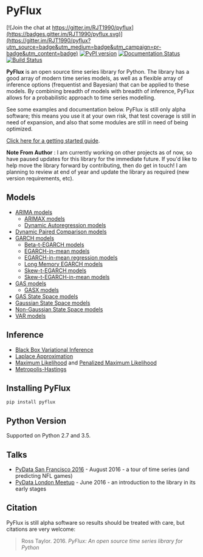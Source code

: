 # PyFlux

[![Join the chat at https://gitter.im/RJT1990/pyflux](https://badges.gitter.im/RJT1990/pyflux.svg)](https://gitter.im/RJT1990/pyflux?utm_source=badge&utm_medium=badge&utm_campaign=pr-badge&utm_content=badge)
[![PyPI version](https://badge.fury.io/py/pyflux.svg)](https://badge.fury.io/py/pyflux)
[![Documentation Status](https://readthedocs.org/projects/pyflux/badge/?version=latest)](http://pyflux.readthedocs.io/en/latest/?badge=latest)
[![Build Status](https://travis-ci.org/RJT1990/pyflux.svg?branch=master)](https://travis-ci.org/RJT1990/pyflux)

__PyFlux__ is an open source time series library for Python. The library has a good array of modern time series models, as well as a flexible array of inference options (frequentist and Bayesian) that can be applied to these models. By combining breadth of models with breadth of inference, PyFlux allows for a probabilistic approach to time series modelling.

See some examples and documentation below. PyFlux is still only alpha software; this means you use it at your own risk, that test coverage is still in need of expansion, and also that some modules are still in need of being optimized.

[Click here for a getting started guide](http://pyflux.readthedocs.io/en/latest/getting_started.html).

**Note From Author** : I am currently working on other projects as of now, so have paused updates for this library for the immediate future. If you'd like to help move the library forward by contributing, then do get in touch! I am planning to review at end of year and update the library as required (new version requirements, etc).

## Models

- [ARIMA models](http://pyflux.readthedocs.io/en/latest/arima.html)
  - [ARIMAX models](http://pyflux.readthedocs.io/en/latest/arimax.html)
  - [Dynamic Autoregression models](http://pyflux.readthedocs.io/en/latest/docs/dar.html)
- [Dynamic Paired Comparison models](http://pyflux.readthedocs.io/en/latest/gas_rank.html)
- [GARCH models](http://pyflux.readthedocs.io/en/latest/garch.html)
  - [Beta-t-EGARCH models](http://pyflux.readthedocs.io/en/latest/egarch.html)
  - [EGARCH-in-mean models](http://pyflux.readthedocs.io/en/latest/egarchm.html)
  - [EGARCH-in-mean regression models](http://pyflux.readthedocs.io/en/latest/egarchmreg.html)
  - [Long Memory EGARCH models](http://pyflux.readthedocs.io/en/latest/lmegarch.html)
  - [Skew-t-EGARCH models](http://pyflux.readthedocs.io/en/latest/segarch.html)
  - [Skew-t-EGARCH-in-mean models](http://pyflux.readthedocs.io/en/latest/segarchm.html)
- [GAS models](http://pyflux.readthedocs.io/en/latest/gas.html)
  - [GASX models](http://pyflux.readthedocs.io/en/latest/gasx.html)
- [GAS State Space models](http://pyflux.readthedocs.io/en/latest/gas_llm.html)
- [Gaussian State Space models](http://pyflux.readthedocs.io/en/latest/llm.html)
- [Non-Gaussian State Space models](http://pyflux.readthedocs.io/en/latest/nllm.html)
- [VAR models](http://pyflux.readthedocs.io/en/latest/var.html)

## Inference

- [Black Box Variational Inference](http://pyflux.readthedocs.io/en/latest/bayes.html)
- [Laplace Approximation](http://pyflux.readthedocs.io/en/latest/bayes.html)
- [Maximum Likelihood](http://pyflux.readthedocs.io/en/latest/classical.html) and [Penalized Maximum Likelihood](http://pyflux.readthedocs.io/en/latest/bayes.html)
- [Metropolis-Hastings](http://pyflux.readthedocs.io/en/latest/bayes.html)

## Installing PyFlux

```{bash}
pip install pyflux
```

## Python Version

Supported on Python 2.7 and 3.5.

## Talks

- [PyData San Francisco 2016](https://github.com/RJT1990/PyData2016-SanFrancisco) - August 2016 -  a tour of time series (and predicting NFL games)
- [PyData London Meetup](https://github.com/RJT1990/talks/blob/master/PyDataTimeSeriesTalk.ipynb) - June 2016 - an introduction to the library in its early stages

## Citation

PyFlux is still alpha software so results should be treated with care, but citations are very welcome:

> Ross Taylor. 2016.
> _PyFlux: An open source time series library for Python_
